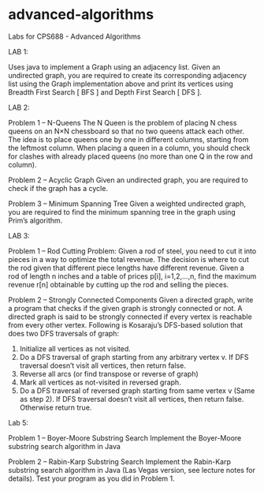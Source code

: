 # advanced-algorithms
Labs for CPS688 - Advanced Algorithms

LAB 1: 

Uses java to implement a Graph using an adjacency list.
Given an undirected graph, you are required to create its corresponding adjacency list using the
Graph implementation above and print its vertices using Breadth First Search [ BFS ] and Depth
First Search [ DFS ].

LAB 2: 

Problem 1 – N-Queens
The N Queen is the problem of placing N chess queens on an N×N chessboard so that no two
queens attack each other.
The idea is to place queens one by one in different columns, starting from the leftmost column.
When placing a queen in a column, you should check for clashes with already placed queens (no
more than one Q in the row and column).

Problem 2 – Acyclic Graph
Given an undirected graph, you are required to check if the graph has a cycle.

Problem 3 – Minimum Spanning Tree
Given a weighted undirected graph, you are required to find the minimum spanning tree in the
graph using Prim’s algorithm.


LAB 3:

Problem 1 – Rod Cutting Problem:
Given a rod of steel, you need to cut it into pieces in a way to optimize the total revenue. The
decision is where to cut the rod given that different piece lengths have different revenue.
Given a rod of length n inches and a table of prices p[i], i=1,2,...,n, find the maximum revenue
r[n] obtainable by cutting up the rod and selling the pieces.

Problem 2 – Strongly Connected Components
Given a directed graph, write a program that checks if the given graph is strongly connected
or not. A directed graph is said to be strongly connected if every vertex is reachable from
every other vertex.
Following is Kosaraju’s DFS-based solution that does two DFS traversals of graph:
1. Initialize all vertices as not visited.
2. Do a DFS traversal of graph starting from any arbitrary vertex v. If DFS traversal doesn’t
visit all vertices, then return false.
3. Reverse all arcs (or find transpose or reverse of graph)
4. Mark all vertices as not-visited in reversed graph.
5. Do a DFS traversal of reversed graph starting from same vertex v (Same as step 2). If
DFS traversal doesn’t visit all vertices, then return false. Otherwise return true.


Lab 5:

Problem 1 – Boyer-Moore Substring Search
Implement the Boyer-Moore substring search algorithm in Java

Problem 2 – Rabin-Karp Substring Search
Implement the Rabin-Karp substring search algorithm in Java (Las Vegas version, see lecture
notes for details). Test your program as you did in Problem 1.
